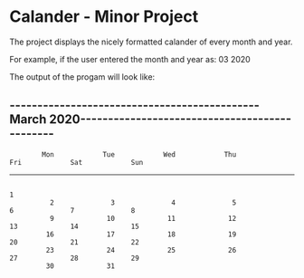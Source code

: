 # Calander - Minor Project

The project displays the nicely formatted calander of every month and year.

For example, if the user entered the month and year as: 03 2020

The output of the progam will look like:

---------------------------------------------March 2020----------------------------------------------
------------------------------------------------------------------------------------------------------
            Mon            Tue            Wed            Thu            Fri            Sat            Sun
---------------------------------------------------------------------------------------------------------
                                                                                                        1
              2              3              4              5              6              7              8
              9             10             11             12             13             14             15
             16             17             18             19             20             21             22
             23             24             25             26             27             28             29
             30             31
